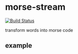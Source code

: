 morse-stream
====

[![Build Status](https://travis-ci.org/jarofghosts/morse-stream.png?branch=master)](https://travis-ci.org/jarofghosts/morse-stream)

transform words into morse code

## example


